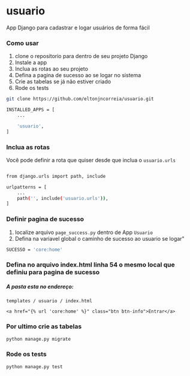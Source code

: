 # usuario
App Django para cadastrar e logar usuários de forma fácil

### Como usar 

1. clone o repositorio para dentro de seu projeto Django
2. Instale a app
3. Inclua as rotas ao seu projeto
4. Defina a pagina de sucesso ao se logar no sistema
5. Crie as tabelas se já não estiver criado
6. Rode os tests

```bash 
git clone https://github.com/eltonjncorreia/usuario.git
```


```bash 
INSTALLED_APPS = [
    ...

    'usuario',
]
```

### Inclua as rotas

Você pode definir a rota que quiser desde que inclua o `usuario.urls`

```bash

from django.urls import path, include

urlpatterns = [
    ...
    path('', include('usuario.urls')),
]

```


### Definir pagina de sucesso

1. localize arquivo `page_success.py` dentro de App `Usuario`
2. Defina na variavel global o caminho de sucesso ao usuario se logar"

```bash 
SUCESSO = 'core:home' 
```
### Defina no arquivo index.html linha 54 o mesmo local que definiu para pagina de sucesso
##### A pasta esta no endereço:  

``` 
templates / usuario / index.html 

<a href="{% url 'core:home' %}" class="btn btn-info">Entrar</a> 
```

### Por ultimo crie as tabelas

```bash
python manage.py migrate

```

### Rode os tests

```bash
python manage.py test
```
